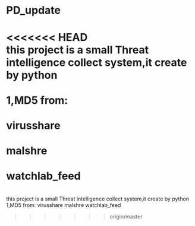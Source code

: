 # PD_update
<<<<<<< HEAD
<br>this project is a small Threat intelligence collect system,it create by python</br>
<br>1,MD5 from:</br>
<br>virusshare</br>
 <br>  malshre</br>
 <br>   watchlab_feed</br>
=======
<br>this project is a small Threat intelligence collect system,it create by python </br>
1,MD5 from:
   virusshare
   malshre
   watchlab_feed
>>>>>>> origin/master
   
    
